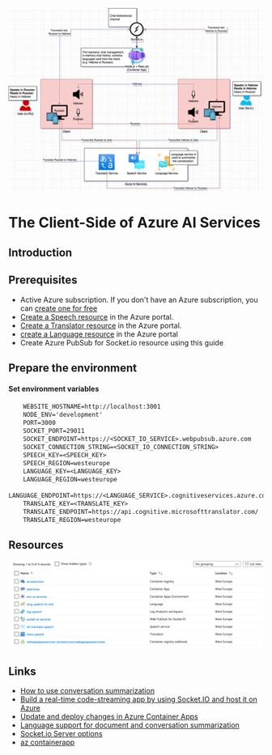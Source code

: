![Azure AI Services](/assets/Translator.png)
# The Client-Side of Azure AI Services




## Introduction

## Prerequisites

* Active Azure subscription. If you don't have an Azure subscription, you can [create one for free](https://azure.microsoft.com/free/cognitive-services/)
* [Create a Speech resource](https://portal.azure.com/#create/Microsoft.CognitiveServicesSpeechServices) in the Azure portal.
* [Create a Translator resource](https://portal.azure.com/#create/Microsoft.CognitiveServicesTextTranslation) in the Azure portal.
* [create a Language resource](https://portal.azure.com/#create/Microsoft.CognitiveServicesTextAnalytics) in the Azure portal
* Create Azure PubSub for Socket.io resource using this guide


## Prepare the environment

#### Set environment variables

```
    WEBSITE_HOSTNAME=http://localhost:3001
    NODE_ENV='development'
    PORT=3000
    SOCKET_PORT=29011
    SOCKET_ENDPOINT=https://<SOCKET_IO_SERVICE>.webpubsub.azure.com
    SOCKET_CONNECTION_STRING=<SOCKET_IO_CONNECTION_STRING>
    SPEECH_KEY=<SPEECH_KEY>
    SPEECH_REGION=westeurope
    LANGUAGE_KEY=<LANGUAGE_KEY>
    LANGUAGE_REGION=westeurope
    LANGUAGE_ENDPOINT=https://<LANGUAGE_SERVICE>.cognitiveservices.azure.com/
    TRANSLATE_KEY=<TRANSLATE_KEY>
    TRANSLATE_ENDPOINT=https://api.cognitive.microsofttranslator.com/
    TRANSLATE_REGION=westeurope
```



## Resources

![Azure AI Services](/assets/azure-resources.png)




## Links

* [How to use conversation summarization](https://learn.microsoft.com/en-us/azure/ai-services/language-service/summarization/how-to/conversation-summarization)
* [Build a real-time code-streaming app by using Socket.IO and host it on Azure](https://learn.microsoft.com/en-us/azure/azure-web-pubsub/socketio-build-realtime-code-streaming-app)
* [Update and deploy changes in Azure Container Apps](https://learn.microsoft.com/en-us/azure/container-apps/revisions)
* [Language support for document and conversation summarization](https://learn.microsoft.com/en-us/azure/ai-services/language-service/summarization/language-support)
* [Socket.io Server options](https://socket.io/docs/v4/server-options/)
* [az containerapp](https://learn.microsoft.com/en-us/cli/azure/containerapp?view=azure-cli-latest)